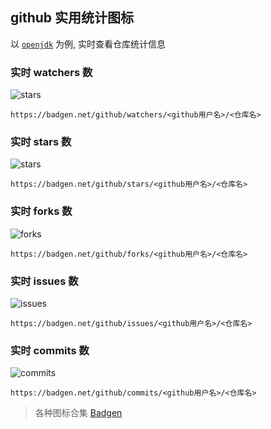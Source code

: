 ## github 实用统计图标

以 [`openjdk`](https://github.com/openjdk/jdk) 为例, 实时查看仓库统计信息

### 实时 watchers 数
![stars](https://badgen.net/github/watchers/openjdk/jdk)
```
https://badgen.net/github/watchers/<github用户名>/<仓库名>
```

### 实时 stars 数
![stars](https://badgen.net/github/stars/openjdk/jdk)
```
https://badgen.net/github/stars/<github用户名>/<仓库名>
```

### 实时 forks 数
![forks](https://badgen.net/github/forks/openjdk/jdk)
```
https://badgen.net/github/forks/<github用户名>/<仓库名>
```

### 实时 issues 数
![issues](https://badgen.net/github/issues/openjdk/jdk)
```
https://badgen.net/github/issues/<github用户名>/<仓库名>
```

### 实时 commits 数
![commits](https://badgen.net/github/commits/openjdk/jdk)
```
https://badgen.net/github/commits/<github用户名>/<仓库名>
```

> 各种图标合集 [Badgen](https://badgen.net)
